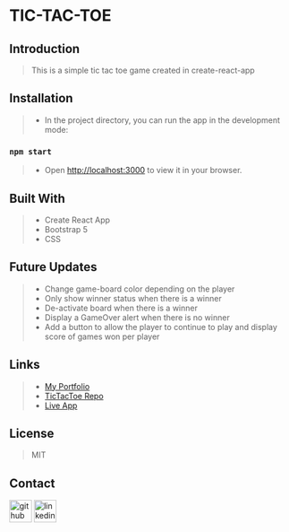 # **TIC-TAC-TOE**


## Introduction
> This is a simple tic tac toe game created in create-react-app


## Installation
>-  In the project directory, you can run the app in the development mode:

### `npm start`

>- Open [http://localhost:3000](http://localhost:3000) to view it in your browser.

## Built With
>- Create React App
>- Bootstrap 5
>- CSS

## Future Updates
>- Change game-board color depending on the player
>- Only show winner status when there is a winner
>- De-activate board when there is a winner
>- Display a GameOver alert when there is no winner
>- Add a button to allow the player to continue to play and display score of games won per player


## Links
>- [My Portfolio](https://martha-moreno.github.io/)
>- [TicTacToe Repo](https://github.com/martha-moreno/tictactoe)
>- [Live App](https://martha-moreno.github.io/tictactoe/)

## License
> MIT

## Contact
  [<img src='https://cdn.jsdelivr.net/npm/simple-icons@3.0.1/icons/github.svg' alt='github' height='40'>](https://github.com/martha-moreno/martha-moreno.github.io)  [<img src='https://cdn.jsdelivr.net/npm/simple-icons@3.0.1/icons/linkedin.svg' alt='linkedin' height='40'>](https://www.linkedin.com/in/martha-gissela-moreno/)  
